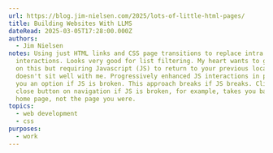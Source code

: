 ```yaml
---
url: https://blog.jim-nielsen.com/2025/lots-of-little-html-pages/
title: Building Websites With LLMS
dateRead: 2025-03-05T17:28:00.000Z
authors:
  - Jim Nielsen
notes: Using just HTML links and CSS page transitions to replace intra page
  interactions. Looks very good for list filtering. My heart wants to go all in
  on this but requiring Javascript (JS) to return to your previous location
  doesn't sit well with me. Progressively enhanced JS interactions in page give
  you an option if JS is broken. This approach breaks if JS breaks. Clicking the
  close button on navigation if JS is broken, for example, takes you back to the
  home page, not the page you were.
topics:
  - web development
  - css
purposes:
  - work
---
```


